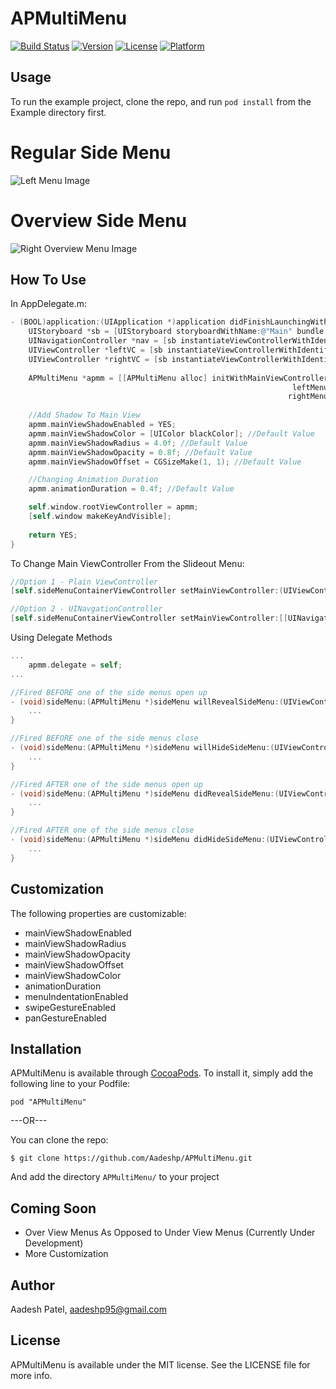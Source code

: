 # APMultiMenu

[![Build Status](https://travis-ci.org/Aadeshp/APMultiMenu.svg?branch=master)](https://travis-ci.org/Aadeshp/APMultiMenu)
[![Version](https://img.shields.io/cocoapods/v/APMultiMenu.svg?style=flat)](http://cocoadocs.org/docsets/APMultiMenu)
[![License](https://img.shields.io/cocoapods/l/APMultiMenu.svg?style=flat)](http://cocoadocs.org/docsets/APMultiMenu)
[![Platform](https://img.shields.io/cocoapods/p/APMultiMenu.svg?style=flat)](http://cocoadocs.org/docsets/APMultiMenu)

## Usage

To run the example project, clone the repo, and run `pod install` from the Example directory first.

# Regular Side Menu
![Left Menu Image](https://cloud.githubusercontent.com/assets/8670066/6206854/af2a0ede-b561-11e4-8362-6407d939e8d8.png)

# Overview Side Menu
![Right Overview Menu Image](https://cloud.githubusercontent.com/assets/8670066/6206837/6f316aca-b561-11e4-825f-6f3350843bac.png)

## How To Use

In AppDelegate.m:

```objective-c
- (BOOL)application:(UIApplication *)application didFinishLaunchingWithOptions:(NSDictionary *)launchOptions {
    UIStoryboard *sb = [UIStoryboard storyboardWithName:@"Main" bundle:nil];
    UINavigationController *nav = [sb instantiateViewControllerWithIdentifier:@"Nav"];
    UIViewController *leftVC = [sb instantiateViewControllerWithIdentifier:@"LeftVC"];
    UIViewController *rightVC = [sb instantiateViewControllerWithIdentifier:@"RightVC"];
    
    APMultiMenu *apmm = [[APMultiMenu alloc] initWithMainViewController:nav 
                                                               leftMenu:leftVC 
                                                              rightMenu:rightVC];
                                                          
    //Add Shadow To Main View
    apmm.mainViewShadowEnabled = YES;
    apmm.mainViewShadowColor = [UIColor blackColor]; //Default Value
    apmm.mainViewShadowRadius = 4.0f; //Default Value
    apmm.mainViewShadowOpacity = 0.8f; //Default Value
    apmm.mainViewShadowOffset = CGSizeMake(1, 1); //Default Value

    //Changing Animation Duration
    apmm.animationDuration = 0.4f; //Default Value

    self.window.rootViewController = apmm;
    [self.window makeKeyAndVisible];
    
    return YES;
}
```

To Change Main ViewController From the Slideout Menu:

```objective-c
//Option 1 - Plain ViewController
[self.sideMenuContainerViewController setMainViewController:(UIViewController *)]

//Option 2 - UINavgationController
[self.sideMenuContainerViewController setMainViewController:[[UINavigationController alloc] initWithRootViewController:(UIViewController *)]];
```

Using Delegate Methods

```objective-c
...
    apmm.delegate = self;
...

//Fired BEFORE one of the side menus open up
- (void)sideMenu:(APMultiMenu *)sideMenu willRevealSideMenu:(UIViewController *)sideMenuViewController {
    ...
}

//Fired BEFORE one of the side menus close
- (void)sideMenu:(APMultiMenu *)sideMenu willHideSideMenu:(UIViewController *)sideMenuViewController {
    ...
}

//Fired AFTER one of the side menus open up
- (void)sideMenu:(APMultiMenu *)sideMenu didRevealSideMenu:(UIViewController *)sideMenuViewController {
    ...
}

//Fired AFTER one of the side menus close
- (void)sideMenu:(APMultiMenu *)sideMenu didHideSideMenu:(UIViewController *)sideMenuViewController { 
    ...
}
```

## Customization

The following properties are customizable:
- mainViewShadowEnabled
- mainViewShadowRadius
- mainViewShadowOpacity
- mainViewShadowOffset
- mainViewShadowColor
- animationDuration
- menuIndentationEnabled
- swipeGestureEnabled
- panGestureEnabled

## Installation

APMultiMenu is available through [CocoaPods](http://cocoapods.org). To install
it, simply add the following line to your Podfile:

    pod "APMultiMenu"
    
---OR---

You can clone the repo:
```
$ git clone https://github.com/Aadeshp/APMultiMenu.git
```
And add the directory ```APMultiMenu/``` to your project

## Coming Soon

- Over View Menus As Opposed to Under View Menus (Currently Under Development)
- More Customization

## Author

Aadesh Patel, aadeshp95@gmail.com

## License

APMultiMenu is available under the MIT license. See the LICENSE file for more info.

